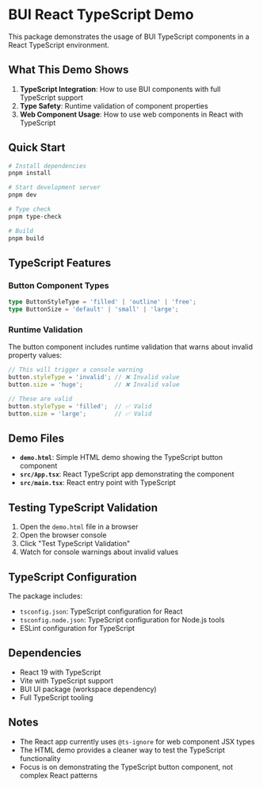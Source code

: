 # BUI React TypeScript Demo

This package demonstrates the usage of BUI TypeScript components in a React TypeScript environment.

## What This Demo Shows

1. **TypeScript Integration**: How to use BUI components with full TypeScript support
2. **Type Safety**: Runtime validation of component properties
3. **Web Component Usage**: How to use web components in React with TypeScript

## Quick Start

```bash
# Install dependencies
pnpm install

# Start development server
pnpm dev

# Type check
pnpm type-check

# Build
pnpm build
```

## TypeScript Features

### Button Component Types
```typescript
type ButtonStyleType = 'filled' | 'outline' | 'free';
type ButtonSize = 'default' | 'small' | 'large';
```

### Runtime Validation
The button component includes runtime validation that warns about invalid property values:

```typescript
// This will trigger a console warning
button.styleType = 'invalid'; // ❌ Invalid value
button.size = 'huge';         // ❌ Invalid value

// These are valid
button.styleType = 'filled';  // ✅ Valid
button.size = 'large';        // ✅ Valid
```

## Demo Files

- **`demo.html`**: Simple HTML demo showing the TypeScript button component
- **`src/App.tsx`**: React TypeScript app demonstrating the component
- **`src/main.tsx`**: React entry point with TypeScript

## Testing TypeScript Validation

1. Open the `demo.html` file in a browser
2. Open the browser console
3. Click "Test TypeScript Validation"
4. Watch for console warnings about invalid values

## TypeScript Configuration

The package includes:
- `tsconfig.json`: TypeScript configuration for React
- `tsconfig.node.json`: TypeScript configuration for Node.js tools
- ESLint configuration for TypeScript

## Dependencies

- React 19 with TypeScript
- Vite with TypeScript support
- BUI UI package (workspace dependency)
- Full TypeScript tooling

## Notes

- The React app currently uses `@ts-ignore` for web component JSX types
- The HTML demo provides a cleaner way to test the TypeScript functionality
- Focus is on demonstrating the TypeScript button component, not complex React patterns
